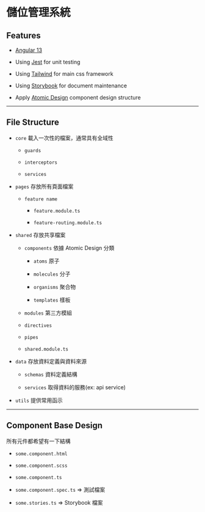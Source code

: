 # 儲位管理系統

## Features

- [Angular 13](https://angular.io/)

- Using [Jest](https://jestjs.io/) for unit testing

- Using [Tailwind](https://tailwindcss.com/) for main css framework

- Using [Storybook](https://storybook.js.org/) for document maintenance

- Apply [Atomic Design](https://medium.com/uxeastmeetswest/%E7%B6%B2%E9%A0%81%E8%A8%AD%E8%A8%88-atomic-design%E7%B0%A1%E4%BB%8B%E5%8F%8A%E5%B7%A5%E4%BD%9C%E5%AF%A6%E4%BE%8B-42e666358d52) component design structure

---

## File Structure

- `core` 載入一次性的檔案，通常具有全域性

  - `guards`

  - `interceptors`

  - `services`

- `pages` 存放所有頁面檔案

  - `feature name`

    - `feature.module.ts`

    - `feature-routing.module.ts`

- `shared` 存放共享檔案

  - `components` 依據 Atomic Design 分類

    - `atoms` 原子

    - `molecules` 分子

    - `organisms` 聚合物

    - `templates` 樣板

  - `modules` 第三方模組

  - `directives`

  - `pipes`

  - `shared.module.ts`

- `data` 存放資料定義與資料來源

  - `schemas` 資料定義結構

  - `services` 取得資料的服務(ex: api service)

- `utils` 提供常用函示

---

## Component Base Design

所有元件都希望有一下結構

- `some.component.html`

- `some.component.scss`

- `some.component.ts`

- `some.component.spec.ts` => 測試檔案

- `some.stories.ts` => Storybook 檔案
